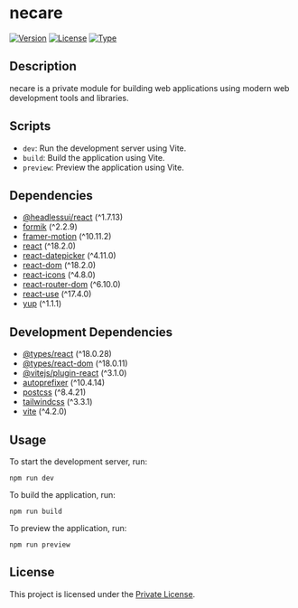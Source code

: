 # necare

[![Version](https://img.shields.io/badge/version-0.0.0-blue.svg)](https://semver.org)
[![License](https://img.shields.io/badge/license-Private-red.svg)](https://choosealicense.com/licenses/)
[![Type](https://img.shields.io/badge/type-Module-green.svg)](https://nodejs.org/dist/latest-v18.x/docs/api/esm.html)

## Description

necare is a private module for building web applications using modern web development tools and libraries.

## Scripts

- `dev`: Run the development server using Vite.
- `build`: Build the application using Vite.
- `preview`: Preview the application using Vite.

## Dependencies

- [@headlessui/react](https://www.npmjs.com/package/@headlessui/react) (^1.7.13)
- [formik](https://www.npmjs.com/package/formik) (^2.2.9)
- [framer-motion](https://www.npmjs.com/package/framer-motion) (^10.11.2)
- [react](https://www.npmjs.com/package/react) (^18.2.0)
- [react-datepicker](https://www.npmjs.com/package/react-datepicker) (^4.11.0)
- [react-dom](https://www.npmjs.com/package/react-dom) (^18.2.0)
- [react-icons](https://www.npmjs.com/package/react-icons) (^4.8.0)
- [react-router-dom](https://www.npmjs.com/package/react-router-dom) (^6.10.0)
- [react-use](https://www.npmjs.com/package/react-use) (^17.4.0)
- [yup](https://www.npmjs.com/package/yup) (^1.1.1)

## Development Dependencies

- [@types/react](https://www.npmjs.com/package/@types/react) (^18.0.28)
- [@types/react-dom](https://www.npmjs.com/package/@types/react-dom) (^18.0.11)
- [@vitejs/plugin-react](https://www.npmjs.com/package/@vitejs/plugin-react) (^3.1.0)
- [autoprefixer](https://www.npmjs.com/package/autoprefixer) (^10.4.14)
- [postcss](https://www.npmjs.com/package/postcss) (^8.4.21)
- [tailwindcss](https://www.npmjs.com/package/tailwindcss) (^3.3.1)
- [vite](https://www.npmjs.com/package/vite) (^4.2.0)

## Usage

To start the development server, run:

```shell
npm run dev
```

To build the application, run:

```shell
npm run build
```

To preview the application, run:

```shell
npm run preview
```

## License

This project is licensed under the [Private License](https://choosealicense.com/licenses/).

```
